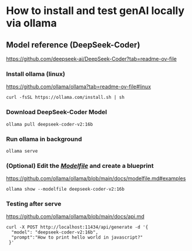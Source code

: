 # How to install and test genAI locally via ollama

## Model reference (DeepSeek-Coder)
https://github.com/deepseek-ai/DeepSeek-Coder?tab=readme-ov-file

### Install ollama (linux)
https://github.com/ollama/ollama?tab=readme-ov-file#linux
```
curl -fsSL https://ollama.com/install.sh | sh
```

### Download DeepSeek-Coder Model
```
ollama pull deepseek-coder-v2:16b
```

### Run ollama in background
```
ollama serve
```

### (Optional) Edit the [_Modelfile_](Modelfile) and create a blueprint
https://github.com/ollama/ollama/blob/main/docs/modelfile.md#examples
```
ollama show --modelfile deepseek-coder-v2:16b
```

### Testing after serve
https://github.com/ollama/ollama/blob/main/docs/api.md
```
curl -X POST http://localhost:11434/api/generate -d '{
  "model": "deepseek-coder-v2:16b",
  "prompt":"How to print hello world in javascript?"
 }'
```